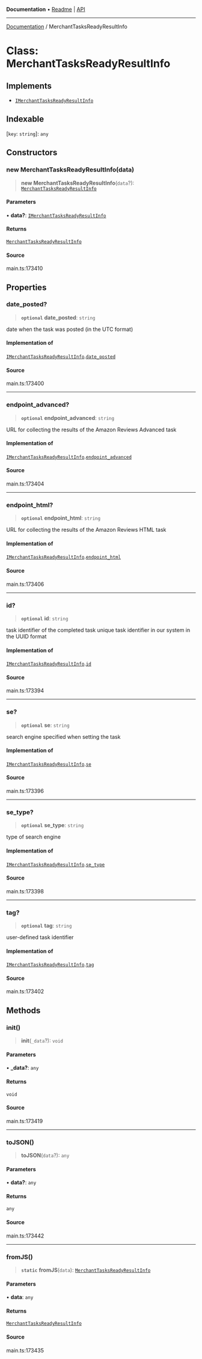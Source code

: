 **Documentation** • [Readme](../README.md) \| [API](../globals.md)

***

[Documentation](../README.md) / MerchantTasksReadyResultInfo

# Class: MerchantTasksReadyResultInfo

## Implements

- [`IMerchantTasksReadyResultInfo`](../interfaces/IMerchantTasksReadyResultInfo.md)

## Indexable

 \[`key`: `string`\]: `any`

## Constructors

### new MerchantTasksReadyResultInfo(data)

> **new MerchantTasksReadyResultInfo**(`data`?): [`MerchantTasksReadyResultInfo`](MerchantTasksReadyResultInfo.md)

#### Parameters

• **data?**: [`IMerchantTasksReadyResultInfo`](../interfaces/IMerchantTasksReadyResultInfo.md)

#### Returns

[`MerchantTasksReadyResultInfo`](MerchantTasksReadyResultInfo.md)

#### Source

main.ts:173410

## Properties

### date\_posted?

> **`optional`** **date\_posted**: `string`

date when the task was posted (in the UTC format)

#### Implementation of

[`IMerchantTasksReadyResultInfo`](../interfaces/IMerchantTasksReadyResultInfo.md).[`date_posted`](../interfaces/IMerchantTasksReadyResultInfo.md#date_posted)

#### Source

main.ts:173400

***

### endpoint\_advanced?

> **`optional`** **endpoint\_advanced**: `string`

URL for collecting the results of the Amazon Reviews Advanced task

#### Implementation of

[`IMerchantTasksReadyResultInfo`](../interfaces/IMerchantTasksReadyResultInfo.md).[`endpoint_advanced`](../interfaces/IMerchantTasksReadyResultInfo.md#endpoint_advanced)

#### Source

main.ts:173404

***

### endpoint\_html?

> **`optional`** **endpoint\_html**: `string`

URL for collecting the results of the Amazon Reviews HTML task

#### Implementation of

[`IMerchantTasksReadyResultInfo`](../interfaces/IMerchantTasksReadyResultInfo.md).[`endpoint_html`](../interfaces/IMerchantTasksReadyResultInfo.md#endpoint_html)

#### Source

main.ts:173406

***

### id?

> **`optional`** **id**: `string`

task identifier of the completed task
unique task identifier in our system in the UUID format

#### Implementation of

[`IMerchantTasksReadyResultInfo`](../interfaces/IMerchantTasksReadyResultInfo.md).[`id`](../interfaces/IMerchantTasksReadyResultInfo.md#id)

#### Source

main.ts:173394

***

### se?

> **`optional`** **se**: `string`

search engine specified when setting the task

#### Implementation of

[`IMerchantTasksReadyResultInfo`](../interfaces/IMerchantTasksReadyResultInfo.md).[`se`](../interfaces/IMerchantTasksReadyResultInfo.md#se)

#### Source

main.ts:173396

***

### se\_type?

> **`optional`** **se\_type**: `string`

type of search engine

#### Implementation of

[`IMerchantTasksReadyResultInfo`](../interfaces/IMerchantTasksReadyResultInfo.md).[`se_type`](../interfaces/IMerchantTasksReadyResultInfo.md#se_type)

#### Source

main.ts:173398

***

### tag?

> **`optional`** **tag**: `string`

user-defined task identifier

#### Implementation of

[`IMerchantTasksReadyResultInfo`](../interfaces/IMerchantTasksReadyResultInfo.md).[`tag`](../interfaces/IMerchantTasksReadyResultInfo.md#tag)

#### Source

main.ts:173402

## Methods

### init()

> **init**(`_data`?): `void`

#### Parameters

• **\_data?**: `any`

#### Returns

`void`

#### Source

main.ts:173419

***

### toJSON()

> **toJSON**(`data`?): `any`

#### Parameters

• **data?**: `any`

#### Returns

`any`

#### Source

main.ts:173442

***

### fromJS()

> **`static`** **fromJS**(`data`): [`MerchantTasksReadyResultInfo`](MerchantTasksReadyResultInfo.md)

#### Parameters

• **data**: `any`

#### Returns

[`MerchantTasksReadyResultInfo`](MerchantTasksReadyResultInfo.md)

#### Source

main.ts:173435
